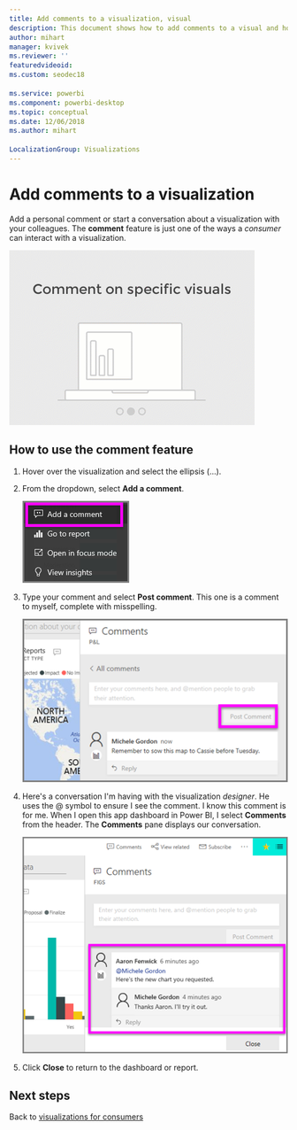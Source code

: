 ```yaml
---
title: Add comments to a visualization, visual
description: This document shows how to add comments to a visual and how to use comments to have conversations about a visual.
author: mihart
manager: kvivek
ms.reviewer: ''
featuredvideoid: 
ms.custom: seodec18

ms.service: powerbi
ms.component: powerbi-desktop
ms.topic: conceptual
ms.date: 12/06/2018
ms.author: mihart

LocalizationGroup: Visualizations
---
```

# Add comments to a visualization
Add a personal comment or start a conversation about a visualization with your colleagues. The **comment** feature is just one of the ways a *consumer* can interact with a visualization. 

![comments video](media/end-user-comment/comment.gif)

## How to use the comment feature

1. Hover over the visualization and select the ellipsis (...).    
2. From the dropdown, select **Add a comment**.

    ![Add a comment is first choice](media/end-user-comment/power-bi-comment.png)  

3.  Type your comment and select **Post comment**. This one is a comment to myself, complete with misspelling.

    ![Add a comment to self](media/end-user-comment/power-bi-comment-self2.png)  

4. Here's a conversation I'm having with the visualization *designer*. He uses the @ symbol to ensure I see the comment. I know this comment is for me. When I open this app dashboard in Power BI, I select **Comments** from the header. The **Comments** pane displays our conversation. 

    ![Add a comment mention](media/end-user-comment/power-bi-comment-mention.png)  


5. Click **Close** to return to the dashboard or report.

## Next steps
Back to [visualizations for consumers](end-user-visualizations.md)    
<!--[Select a visualization to open a report](end-user-open-report.md)-->